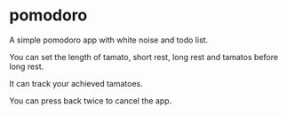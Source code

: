 # pomodoro
A simple pomodoro app with white noise and todo list.

You can set the length of tamato, short rest, long rest and tamatos before long rest.

It can track your achieved tamatoes.

You can press back twice to cancel the app.

